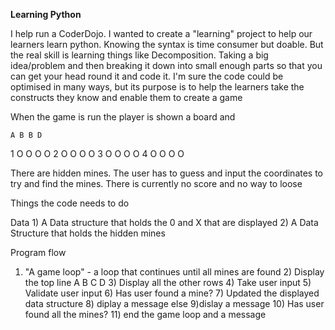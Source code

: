 **Learning Python**

I help run a CoderDojo. I wanted to create a "learning" project to help our learners learn python. Knowing the syntax is time consumer but doable. But the real skill is learning things like Decomposition. Taking a big idea/problem and then breaking it down into small enough parts so that you can get your head round it and code it. I'm sure the code could be optimised in many ways, but its purpose is to help the learners take the constructs they know and enable them to create a game

When the game is run the player is shown a board and

    A B B D
1   O O O O
2   O O O O
3   O O O O
4   O O O O

There are hidden mines. The user has to guess and input the coordinates to try and find the mines. There is currently no score and no way to loose

Things the code needs to do

Data
    1) A Data structure that holds the 0 and X that are displayed
    2) A Data Structure that holds the hidden mines


Program flow
1) "A game loop"  -  a loop that continues until all mines are found
    2) Display the top line A B C D
    3) Display all the other rows 
    4) Take user input
    5) Validate user input
    6) Has user found a mine?
        7) Updated the displayed data structure
        8) diplay a message
    else
        9)dislay a message
    10) Has user found all the mines?
        11) end the game loop and a message


